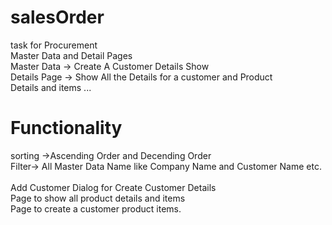 # salesOrder
task for Procurement </br>
Master Data and Detail Pages </br>
Master Data -> Create A Customer Details Show</br>
Details Page -> Show All the Details for a customer and Product <br>Details and items ... </br>
<h1>Functionality</h1>
sorting ->Ascending Order and Decending Order</br>
Filter-> All Master Data Name like Company Name and Customer Name etc.</br>
</br>
Add Customer Dialog for Create Customer Details</br>
Page to show all product details and items </br>
Page to create a customer product items.</br>
